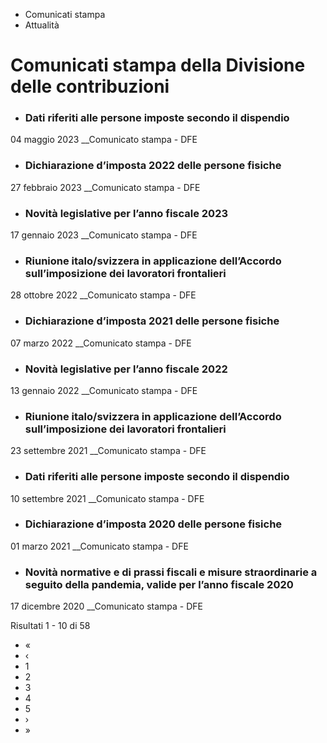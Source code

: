   * Comunicati stampa
  * Attualità

#  Comunicati stampa della Divisione delle contribuzioni

  * ### Dati riferiti alle persone imposte secondo il dispendio

04 maggio 2023 __Comunicato stampa \- DFE

  * ### Dichiarazione d’imposta 2022 delle persone fisiche

27 febbraio 2023 __Comunicato stampa \- DFE

  * ### Novità legislative per l’anno fiscale 2023

17 gennaio 2023 __Comunicato stampa \- DFE

  * ### Riunione italo/svizzera in applicazione dell’Accordo sull’imposizione dei lavoratori frontalieri

28 ottobre 2022 __Comunicato stampa \- DFE

  * ### Dichiarazione d’imposta 2021 delle persone fisiche

07 marzo 2022 __Comunicato stampa \- DFE

  * ### Novità legislative per l’anno fiscale 2022

13 gennaio 2022 __Comunicato stampa \- DFE

  * ### Riunione italo/svizzera in applicazione dell’Accordo sull’imposizione dei lavoratori frontalieri

23 settembre 2021 __Comunicato stampa \- DFE

  * ### Dati riferiti alle persone imposte secondo il dispendio

10 settembre 2021 __Comunicato stampa \- DFE

  * ### Dichiarazione d’imposta 2020 delle persone fisiche

01 marzo 2021 __Comunicato stampa \- DFE

  * ### Novità normative e di prassi fiscali e misure straordinarie a seguito della pandemia, valide per l’anno fiscale 2020

17 dicembre 2020 __Comunicato stampa \- DFE

Risultati 1 - 10 di 58

  * «
  * ‹
  * 1
  * 2
  * 3
  * 4
  * 5
  * ›
  * »


